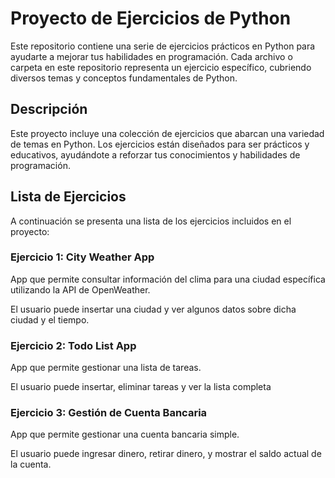 # Proyecto de Ejercicios de Python

Este repositorio contiene una serie de ejercicios prácticos en Python para ayudarte a mejorar tus habilidades en programación. Cada archivo o carpeta en este repositorio representa un ejercicio específico, cubriendo diversos temas y conceptos fundamentales de Python.

## Descripción

Este proyecto incluye una colección de ejercicios que abarcan una variedad de temas en Python. Los ejercicios están diseñados para ser prácticos y educativos, ayudándote a reforzar tus conocimientos y habilidades de programación.

## Lista de Ejercicios

A continuación se presenta una lista de los ejercicios incluidos en el proyecto:

### Ejercicio 1: **City Weather App**
App que permite consultar información del clima para una ciudad específica utilizando la API de OpenWeather.

El usuario puede insertar una ciudad y ver algunos datos sobre dicha ciudad y el tiempo.

### Ejercicio 2: **Todo List App**
App que permite gestionar una lista de tareas.

El usuario puede insertar, eliminar tareas y ver la lista completa

### Ejercicio 3: **Gestión de Cuenta Bancaria**
App que permite gestionar una cuenta bancaria simple.

El usuario puede ingresar dinero, retirar dinero, y mostrar el saldo actual de la cuenta.
